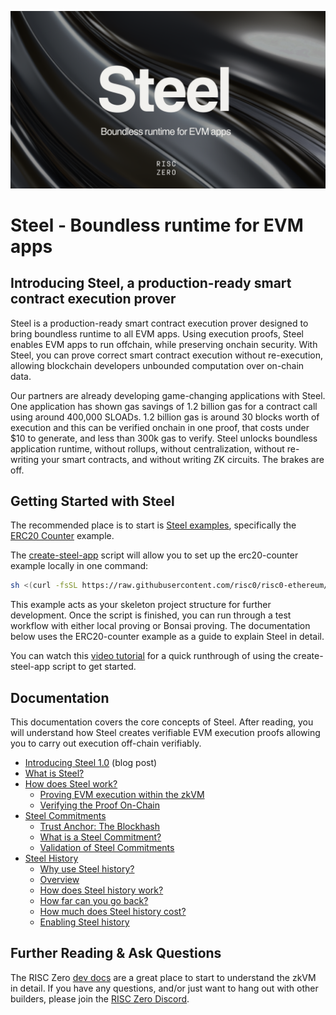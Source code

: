 ![Steel banner](./steel-banner.png)

# Steel - Boundless runtime for EVM apps

## Introducing Steel, a production-ready smart contract execution prover

Steel is a production-ready smart contract execution prover designed to bring boundless runtime to all EVM apps. Using execution proofs, Steel enables EVM apps to run offchain, while preserving onchain security. With Steel, you can prove correct smart contract execution without re-execution, allowing blockchain developers unbounded computation over on-chain data.

Our partners are already developing game-changing applications with Steel. One application has shown gas savings of 1.2 billion gas for a contract call using around 400,000 SLOADs. 1.2 billion gas is around 30 blocks worth of execution and this can be verified onchain in one proof, that costs under $10 to generate, and less than 300k gas to verify. Steel unlocks boundless application runtime, without rollups, without centralization, without re-writing your smart contracts, and without writing ZK circuits. The brakes are off.

## Getting Started with Steel

The recommended place is to start is [Steel examples], specifically the [ERC20 Counter] example.

The [create-steel-app] script will allow you to set up the erc20-counter example locally in one command:

```sh
sh <(curl -fsSL https://raw.githubusercontent.com/risc0/risc0-ethereum/refs/heads/main/crates/steel/docs/create-steel-app/create-steel-app)
```

This example acts as your skeleton project structure for further development. Once the script is finished, you can run through a test workflow with either local proving or Bonsai proving. The documentation below uses the ERC20-counter example as a guide to explain Steel in detail.

You can watch this [video tutorial] for a quick runthrough of using the create-steel-app script to get started.

## Documentation

This documentation covers the core concepts of Steel. After reading, you will understand how Steel creates verifiable EVM execution proofs allowing you to carry out execution off-chain verifiably.

- [Introducing Steel 1.0] (blog post)
- [What is Steel?]
- [How does Steel work?]
  - [Proving EVM execution within the zkVM]
  - [Verifying the Proof On-Chain]
- [Steel Commitments]
  - [Trust Anchor: The Blockhash]
  - [What is a Steel Commitment?]
  - [Validation of Steel Commitments]
- [Steel History]
  - [Why use Steel history?]
  - [Overview]
  - [How does Steel history work?]
  - [How far can you go back?]
  - [How much does Steel history cost?]
  - [Enabling Steel history]

## Further Reading & Ask Questions

The RISC Zero [dev docs][dev-docs] are a great place to start to understand the zkVM in detail. If you have any questions, and/or just want to hang out with other builders, please join the [RISC Zero Discord][risczero-discord].

[Steel examples]: https://github.com/risc0/risc0-ethereum/blob/main/examples
[ERC20 Counter]: https://github.com/risc0/risc0-ethereum/blob/main/examples/erc20-counter
[create-steel-app]: https://github.com/risc0/risc0-ethereum/blob/main/crates/steel/docs/create-steel-app
[video tutorial]: https://www.loom.com/share/0e2ede7b9d50464fb729819a8bd24e05?sid=3009618b-38ea-449a-90dc-9b39ef569c67
[Introducing Steel 1.0]: https://risczero.com/blog/introducing-steel-1.0
[What is Steel?]: https://github.com/risc0/risc0-ethereum/blob/main/crates/steel/docs/what-is-steel.md
[How does Steel work?]: https://github.com/risc0/risc0-ethereum/blob/main/crates/steel/docs/how-does-steel-work.md
[Proving EVM execution within the zkVM]: https://github.com/risc0/risc0-ethereum/blob/main/crates/steel/docs/how-does-steel-work.md#proving-evm-execution-within-the-zkvm
[Verifying the Proof On-Chain]: https://github.com/risc0/risc0-ethereum/blob/main/crates/steel/docs/how-does-steel-work.md#verifying-the-proof-on-chain
[Steel Commitments]: https://github.com/risc0/risc0-ethereum/blob/main/crates/steel/docs/steel-commitments.md
[Trust Anchor: The Blockhash]: https://github.com/risc0/risc0-ethereum/blob/main/crates/steel/docs/steel-commitments.md#steels-trust-anchor-the-blockhash
[What is a Steel Commitment?]: https://github.com/risc0/risc0-ethereum/blob/main/crates/steel/docs/steel-commitments.md#what-is-a-steel-commitment
[Validation of Steel Commitments]: https://github.com/risc0/risc0-ethereum/blob/main/crates/steel/docs/steel-commitments.md#validation-of-steel-commitments
[Steel History]: https://github.com/risc0/risc0-ethereum/blob/main/crates/steel/docs/steel-history.md
[Why use Steel history?]: https://github.com/risc0/risc0-ethereum/blob/main/crates/steel/docs/steel-history.md#why-use-steel-history
[Overview]: https://github.com/risc0/risc0-ethereum/blob/main/crates/steel/docs/steel-history.md#overview
[How does Steel history work?]: https://github.com/risc0/risc0-ethereum/blob/main/crates/steel/docs/steel-history.md#how-does-steel-history-work
[How far can you go back?]: https://github.com/risc0/risc0-ethereum/blob/main/crates/steel/docs/steel-history.md#how-far-can-you-go-back
[How much does Steel history cost?]: https://github.com/risc0/risc0-ethereum/blob/main/crates/steel/docs/steel-history.md#how-much-does-steel-history-cost
[Enabling Steel history]: https://github.com/risc0/risc0-ethereum/blob/main/crates/steel/docs/steel-history.md#enabling-steel-history
[dev-docs]: https://dev.risczero.com/api/
[risczero-discord]: https://discord.com/invite/risczero
